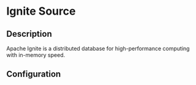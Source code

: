 
# Ignite Source

Description
---
Apache Ignite is a distributed database for high-performance computing with in-memory speed.

Configuration
---